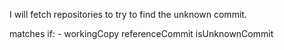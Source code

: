 I will fetch repositories to try to find the unknown commit. 

matches if: 
	- workingCopy referenceCommit isUnknownCommit
